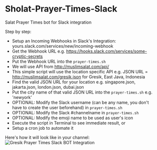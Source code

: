 # Sholat-Prayer-Times-Slack
Salat Prayer Times bot for Slack integration

Step by step:
- Setup an Incoming Webhooks in Slack's Integration: yours.slack.com/services/new/incoming-webhook
- Get the Webhook URL e.g. https://hooks.slack.com/services/some-cryptic-secrets
- Put the Webhook URL into the `prayer-times.sh` 
- We will use API from http://muslimsalat.com/api/ 
- This simple script will use the location specific API e.g. JSON URL = http://muslimsalat.com/gresik.json for Gresik, East Java, Indonesia
- Find the valid JSON URL for your location e.g. singapore.json, jakarta.json, london.json, dubai.json
- Put the city name of that valid JSON URL into the `prayer-times.sh` e.g. 'newyork'
- OPTIONAL: Modify the Slack username (can be any name, you don't have to create the user beforehand) in `prayer-times.sh` 
- OPTIONAL: Modify the Slack #channelname in `prayer-times.sh` 
- OPTIONAL: Modify the emoji name to be used as user's icon
- Execute the script in Terminal to see immediate result, or 
- Setup a cron job to automate it

Here's how it will look like in your channel: ![Gresik Prayer Times Slack BOT Integration](http://oi61.tinypic.com/2rdu3rm.jpg)
